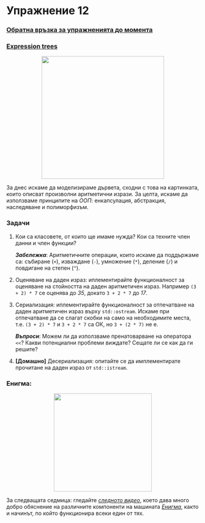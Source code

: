 # Упражнение 12

### [Обратна връзка за упражненията до момента](https://forms.gle/mAV4VWow67GPG9zV7)


### [Expression trees](https://www.geeksforgeeks.org/expression-tree/)

<div align="center">
	<img src="https://media.geeksforgeeks.org/wp-content/uploads/expression-tree.png" height="320px" />
</div>

За днес искаме да моделизираме дървета, сходни с това на картинката, които описват произволни аритметични изрази. За целта, искаме да използваме принципите на _ООП_: енкапсулация, абстракция, наследяване и полиморфизъм.


### Задачи

1. Кои са класовете, от които ще имаме нужда? Кои са техните член данни и член функции?

	_**Забележка**_: Аритметичните операции, които искаме да поддържаме са: събиране (`+`), изваждане (`-`), умножение (`*`), деление (`/`) и повдигане на степен (`^`).

2. Оценяване на даден израз: иплементирайте функционалност за оценяване на стойността на даден аритметичен израз. Например `(3 + 2) * 7` се оценява до _35_, докато `3 + 2 * 7` до _17_.

3. Сериализация: иплементирайте функционалност за отпечатване на даден аритметичен израз върху `std::ostream`. Искаме при отпечатване да се слагат
скобки на само на необходимите места, т.е. `(3 + 2) * 7` и `3 + 2 * 7` са ОК, но
`3 + (2 * 7)` не е.

	_**Въпроси**_: Можем ли да използваме пренатоварване на оператора `<<`? Какви потенциални проблеми виждате? Сещате ли се как да ги решите?

4. **[Домашно]** Десериализация: опитайте се да имплементирате прочитане на даден израз от `std::istream`.


### Енигма:

<div align="center">
<img src="https://tf-cmsv2-smithsonianmag-media.s3.amazonaws.com/filer/f5/95/f59548db-c8c7-47a0-8404-9e44cd4b8db6/enigma.jpg" height="256px" />
</div>

За следващата седмица: гледайте [_следното видео_](https://youtu.be/ybkkiGtJmkM), което дава много добро обяснение на различните компоненти на машината [_Енигма_](https://bg.wikipedia.org/wiki/%D0%95%D0%BD%D0%B8%D0%B3%D0%BC%D0%B0_(%D0%BC%D0%B0%D1%88%D0%B8%D0%BD%D0%B0)), както и начинът, по който функционира всеки един от тях.
